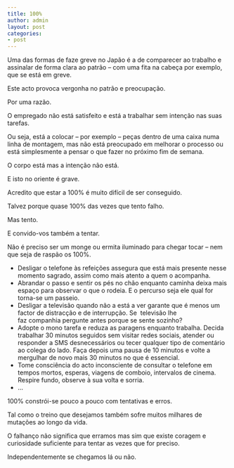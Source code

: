 ```yaml
---
title: 100%
author: admin
layout: post
categories:
- post
---
```

Uma das formas de faze greve no Japão é a de comparecer ao trabalho e assinalar de forma clara ao patrão &#8211; com uma fita na cabeça por exemplo, que se está em greve.

Este acto provoca vergonha no patrão e preocupação.

Por uma razão.

O empregado não está satisfeito e está a trabalhar sem intenção nas suas tarefas.

Ou seja, está a colocar &#8211; por exemplo &#8211; peças dentro de uma caixa numa linha de montagem, mas não está preocupado em melhorar o processo ou está simplesmente a pensar o que fazer no próximo fim de semana.

O corpo está mas a intenção não está.

E isto no oriente é grave.

Acredito que estar a 100% é muito difícil de ser conseguido.

Talvez porque quase 100% das vezes que tento falho.

Mas tento.

E convido-vos também a tentar.

Não é preciso ser um monge ou ermita iluminado para chegar tocar &#8211; nem que seja de raspão os 100%.

*   Desligar o telefone às refeições assegura que está mais presente nesse momento sagrado, assim como mais atento a quem o acompanha.
*   Abrandar o passo e sentir os pés no chão enquanto caminha deixa mais espaço para observar o que o rodeia. E o percurso seja ele qual for torna-se um passeio.
*   Desligar a televisão quando não a está a ver garante que é menos um factor de distracção e de interrupção. Se  televisão lhe faz companhia pergunte antes porque se sente sozinho?
*   Adopte o mono tarefa e reduza as paragens enquanto trabalha. Decida trabalhar 30 minutos seguidos sem visitar redes sociais, atender ou responder a SMS desnecessários ou tecer qualquer tipo de comentário ao colega do lado. Faça depois uma pausa de 10 minutos e volte a mergulhar de novo mais 30 minutos no que é essencial.
*   Tome consciência do acto inconsciente de consultar o telefone em tempos mortos, esperas, viagens de comboio, intervalos de cinema. Respire fundo, observe à sua volta e sorria.
*   &#8230;

100% constrói-se pouco a pouco com tentativas e erros.

Tal como o treino que desejamos também sofre muitos milhares de mutações ao longo da vida.

O falhanço não significa que erramos mas sim que existe coragem e curiosidade suficiente para tentar as vezes que for preciso.

Independentemente se chegamos lá ou não.
